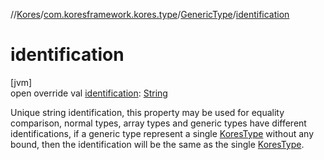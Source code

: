 //[Kores](../../../index.md)/[com.koresframework.kores.type](../index.md)/[GenericType](index.md)/[identification](identification.md)

# identification

[jvm]\
open override val [identification](identification.md): [String](https://kotlinlang.org/api/latest/jvm/stdlib/kotlin/-string/index.html)

Unique string identification, this property may be used for equality comparison, normal types, array types and generic types have different identifications, if a generic type represent a single [KoresType](../-kores-type/index.md) without any bound, then the identification will be the same as the single [KoresType](../-kores-type/index.md).
